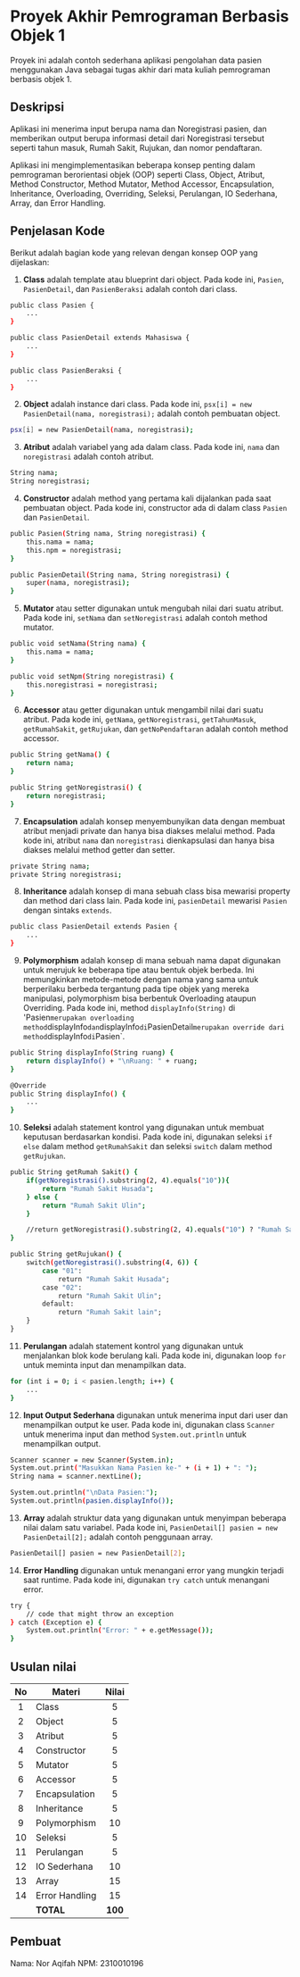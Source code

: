 # Proyek Akhir Pemrograman Berbasis Objek 1

Proyek ini adalah contoh sederhana aplikasi pengolahan data pasien menggunakan Java sebagai tugas akhir dari mata kuliah pemrograman berbasis objek 1.

## Deskripsi

Aplikasi ini menerima input berupa nama dan Noregistrasi pasien, dan memberikan output berupa informasi detail dari Noregistrasi tersebut seperti tahun masuk, Rumah Sakit, Rujukan, dan nomor pendaftaran.

Aplikasi ini mengimplementasikan beberapa konsep penting dalam pemrograman berorientasi objek (OOP) seperti Class, Object, Atribut, Method Constructor, Method Mutator, Method Accessor, Encapsulation, Inheritance, Overloading, Overriding, Seleksi, Perulangan, IO Sederhana, Array, dan Error Handling.

## Penjelasan Kode

Berikut adalah bagian kode yang relevan dengan konsep OOP yang dijelaskan:

1. **Class** adalah template atau blueprint dari object. Pada kode ini, `Pasien`, `PasienDetail`, dan `PasienBeraksi` adalah contoh dari class.

```bash
public class Pasien {
    ...
}

public class PasienDetail extends Mahasiswa {
    ...
}

public class PasienBeraksi {
    ...
}
```

2. **Object** adalah instance dari class. Pada kode ini, `psx[i] = new PasienDetail(nama, noregistrasi);` adalah contoh pembuatan object.

```bash
psx[i] = new PasienDetail(nama, noregistrasi);
```

3. **Atribut** adalah variabel yang ada dalam class. Pada kode ini, `nama` dan `noregistrasi` adalah contoh atribut.

```bash
String nama;
String noregistrasi;
```

4. **Constructor** adalah method yang pertama kali dijalankan pada saat pembuatan object. Pada kode ini, constructor ada di dalam class `Pasien` dan `PasienDetail`.

```bash
public Pasien(String nama, String noregistrasi) {
    this.nama = nama;
    this.npm = noregistrasi;
}

public PasienDetail(String nama, String noregistrasi) {
    super(nama, noregistrasi);
}
```

5. **Mutator** atau setter digunakan untuk mengubah nilai dari suatu atribut. Pada kode ini, `setNama` dan `setNoregistrasi` adalah contoh method mutator.

```bash
public void setNama(String nama) {
    this.nama = nama;
}

public void setNpm(String noregistrasi) {
    this.noregistrasi = noregistrasi;
}
```

6. **Accessor** atau getter digunakan untuk mengambil nilai dari suatu atribut. Pada kode ini, `getNama`, `getNoregistrasi`, `getTahunMasuk`, `getRumahSakit`, `getRujukan`, dan `getNoPendaftaran` adalah contoh method accessor.

```bash
public String getNama() {
    return nama;
}

public String getNoregistrasi() {
    return noregistrasi;
}
```

7. **Encapsulation** adalah konsep menyembunyikan data dengan membuat atribut menjadi private dan hanya bisa diakses melalui method. Pada kode ini, atribut `nama` dan `noregistrasi` dienkapsulasi dan hanya bisa diakses melalui method getter dan setter.

```bash
private String nama;
private String noregistrasi;
```

8. **Inheritance** adalah konsep di mana sebuah class bisa mewarisi property dan method dari class lain. Pada kode ini, `pasienDetail` mewarisi `Pasien` dengan sintaks `extends`.

```bash
public class PasienDetail extends Pasien {
    ...
}
```

9. **Polymorphism** adalah konsep di mana sebuah nama dapat digunakan untuk merujuk ke beberapa tipe atau bentuk objek berbeda. Ini memungkinkan metode-metode dengan nama yang sama untuk berperilaku berbeda tergantung pada tipe objek yang mereka manipulasi, polymorphism bisa berbentuk Overloading ataupun Overriding. Pada kode ini, method `displayInfo(String)` di 'Pasien` merupakan overloading method `displayInfo` dan `displayInfo` di `PasienDetail` merupakan override dari method `displayInfo` di `Pasien`.

```bash
public String displayInfo(String ruang) {
    return displayInfo() + "\nRuang: " + ruang;
}

@Override
public String displayInfo() {
    ...
}
```

10. **Seleksi** adalah statement kontrol yang digunakan untuk membuat keputusan berdasarkan kondisi. Pada kode ini, digunakan seleksi `if else` dalam method `getRumahSakit` dan seleksi `switch` dalam method `getRujukan`.

```bash
public String getRumah Sakit() {
    if(getNoregistrasi().substring(2, 4).equals("10")){
        return "Rumah Sakit Husada";
    } else {
        return "Rumah Sakit Ulin";
    }

    //return getNoregistrasi().substring(2, 4).equals("10") ? "Rumah Sakit Husada" : "Rumah Sakit lain";
}

public String getRujukan() {
    switch(getNoregistrasi().substring(4, 6)) {
        case "01":
            return "Rumah Sakit Husada";
        case "02":
            return "Rumah Sakit Ulin";
        default:
            return "Rumah Sakit lain";
    }
}
```

11. **Perulangan** adalah statement kontrol yang digunakan untuk menjalankan blok kode berulang kali. Pada kode ini, digunakan loop `for` untuk meminta input dan menampilkan data.

```bash
for (int i = 0; i < pasien.length; i++) {
    ...
}
```

12. **Input Output Sederhana** digunakan untuk menerima input dari user dan menampilkan output ke user. Pada kode ini, digunakan class `Scanner` untuk menerima input dan method `System.out.println` untuk menampilkan output.

```bash
Scanner scanner = new Scanner(System.in);
System.out.print("Masukkan Nama Pasien ke-" + (i + 1) + ": ");
String nama = scanner.nextLine();

System.out.println("\nData Pasien:");
System.out.println(pasien.displayInfo());
```

13. **Array** adalah struktur data yang digunakan untuk menyimpan beberapa nilai dalam satu variabel. Pada kode ini, `PasienDetail[] pasien = new PasienDetail[2];` adalah contoh penggunaan array.

```bash
PasienDetail[] pasien = new PasienDetail[2];
```

14. **Error Handling** digunakan untuk menangani error yang mungkin terjadi saat runtime. Pada kode ini, digunakan `try catch` untuk menangani error.

```bash
try {
    // code that might throw an exception
} catch (Exception e) {
    System.out.println("Error: " + e.getMessage());
}
```

## Usulan nilai

| No  | Materi         |  Nilai  |
| :-: | -------------- | :-----: |
|  1  | Class          |    5    |
|  2  | Object         |    5    |
|  3  | Atribut        |    5    |
|  4  | Constructor    |    5    |
|  5  | Mutator        |    5    |
|  6  | Accessor       |    5    |
|  7  | Encapsulation  |    5    |
|  8  | Inheritance    |    5    |
|  9  | Polymorphism   |   10    |
| 10  | Seleksi        |    5    |
| 11  | Perulangan     |    5    |
| 12  | IO Sederhana   |   10    |
| 13  | Array          |   15    |
| 14  | Error Handling |   15    |
|     | **TOTAL**      | **100** |

## Pembuat

Nama: Nor Aqifah
NPM: 2310010196
